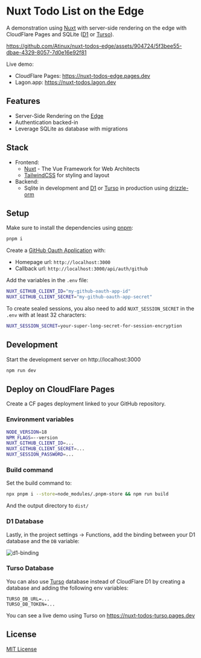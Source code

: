 # Nuxt Todo List on the Edge

A demonstration using [Nuxt](https://nuxt.com) with server-side rendering on the edge with CloudFlare Pages and SQLite ([D1](https://developers.cloudflare.com/d1/) or [Turso](https://turso.tech)).

https://github.com/Atinux/nuxt-todos-edge/assets/904724/5f3bee55-dbae-4329-8057-7d0e16e92f81

Live demo:
- CloudFlare Pages: https://nuxt-todos-edge.pages.dev
- Lagon.app: https://nuxt-todos.lagon.dev

## Features

- Server-Side Rendering on the [Edge](https://workers.cloudflare.com/)
- Authentication backed-in
- Leverage SQLite as database with migrations

## Stack

- Frontend:
  - [Nuxt](https://nuxt.com/) - The Vue Framework for Web Architects
  - [TailwindCSS](https://tailwindcss.com/) for styling and layout
- Backend:
  - Sqlite in development and [D1](https://developers.cloudflare.com/d1/) or [Turso](https://turso.tech) in production using [drizzle-orm](https://github.com/drizzle-team/drizzle-orm)

## Setup

Make sure to install the dependencies using [pnpm](https://pnpm.io/):

```bash
pnpm i
```

Create a [GitHub Oauth Application](https://github.com/settings/applications/new) with:
- Homepage url: `http://localhost:3000`
- Callback url: `http://localhost:3000/api/auth/github`

Add the variables in the `.env` file:

```bash
NUXT_GITHUB_CLIENT_ID="my-github-oauth-app-id"
NUXT_GITHUB_CLIENT_SECRET="my-github-oauth-app-secret"
```

To create sealed sessions, you also need to add `NUXT_SESSION_SECRET` in the `.env` with at least 32 characters:

```bash
NUXT_SESSION_SECRET=your-super-long-secret-for-session-encryption
```

## Development

Start the development server on http://localhost:3000

```bash
npm run dev
```

## Deploy on CloudFlare Pages

Create a CF pages deployment linked to your GitHub repository.

### Environment variables

```bash
NODE_VERSION=18
NPM_FLAGS=--version
NUXT_GITHUB_CLIENT_ID=...
NUXT_GITHUB_CLIENT_SECRET=...
NUXT_SESSION_PASSWORD=...
```

### Build command

Set the build command to:

```bash
npx pnpm i --store=node_modules/.pnpm-store && npm run build
```

And the output directory to `dist/`

### D1 Database
Lastly, in the project settings -> Functions, add the binding between your D1 database and the `DB` variable:

![d1-binding](https://user-images.githubusercontent.com/904724/236021974-d77dfda6-4eb7-4094-ae36-479be73ec35f.png)

### Turso Database

You can also use [Turso](https://turso.tech/) database instead of CloudFlare D1 by creating a database and adding the following env variables:

```
TURSO_DB_URL=...
TURSO_DB_TOKEN=...
```

You can see a live demo using Turso on https://nuxt-todos-turso.pages.dev

## License

[MIT License](./LICENSE)
